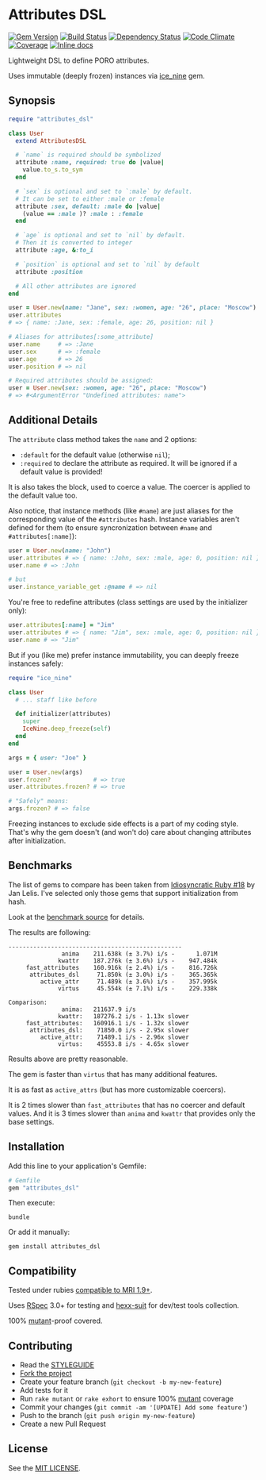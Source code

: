 Attributes DSL
==============

[![Gem Version](https://img.shields.io/gem/v/attributes_dsl.svg?style=flat)][gem]
[![Build Status](https://img.shields.io/travis/nepalez/attributes_dsl/master.svg?style=flat)][travis]
[![Dependency Status](https://img.shields.io/gemnasium/nepalez/attributes_dsl.svg?style=flat)][gemnasium]
[![Code Climate](https://img.shields.io/codeclimate/github/nepalez/attributes_dsl.svg?style=flat)][codeclimate]
[![Coverage](https://img.shields.io/coveralls/nepalez/attributes_dsl.svg?style=flat)][coveralls]
[![Inline docs](http://inch-ci.org/github/nepalez/attributes_dsl.svg)][inch]

Lightweight DSL to define PORO attributes.

Uses immutable (deeply frozen) instances via [ice_nine][ice_nine] gem.

Synopsis
--------

```ruby
require "attributes_dsl"

class User
  extend AttributesDSL

  # `name` is required should be symbolized
  attribute :name, required: true do |value|
    value.to_s.to_sym
  end

  # `sex` is optional and set to `:male` by default.
  # It can be set to either :male or :female
  attribute :sex, default: :male do |value|
    (value == :male )? :male : :female
  end

  # `age` is optional and set to `nil` by default.
  # Then it is converted to integer
  attribute :age, &:to_i

  # `position` is optional and set to `nil` by default
  attribute :position

  # All other attributes are ignored
end

user = User.new(name: "Jane", sex: :women, age: "26", place: "Moscow")
user.attributes
# => { name: :Jane, sex: :female, age: 26, position: nil }

# Aliases for attributes[:some_attribute]
user.name     # => :Jane
user.sex      # => :female
user.age      # => 26
user.position # => nil

# Required attributes should be assigned:
user = User.new(sex: :women, age: "26", place: "Moscow")
# => #<ArgumentError "Undefined attributes: name">
```

Additional Details
------------------

The `attribute` class method takes the `name` and 2 options:
- `:default` for the default value (otherwise `nil`);
- `:required` to declare the attribute as required. It will be ignored if a default value is provided!

It is also takes the block, used to coerce a value. The coercer is applied to the default value too.

Also notice, that instance methods (like `#name`) are just aliases for the corresponding value of the `#attributes` hash. Instance variables aren't defined for them (to ensure syncronization between `#name` and `#attributes[:name]`):

```ruby
user = User.new(name: "John")
user.attributes # => { name: :John, sex: :male, age: 0, position: nil }
user.name # => :John

# but
user.instance_variable_get :@name # => nil
```

You're free to redefine attributes (class settings are used by the initializer only):

```ruby
user.attributes[:name] = "Jim"
user.attributes # => { name: "Jim", sex: :male, age: 0, position: nil }
user.name # => "Jim"
```

But if you (like me) prefer instance immutability, you can deeply freeze instances safely:

```ruby
require "ice_nine"

class User
  # ... staff like before

  def initializer(attributes)
    super
    IceNine.deep_freeze(self)
  end
end

args = { user: "Joe" }

user = User.new(args)
user.frozen?            # => true
user.attributes.frozen? # => true

# "Safely" means:
args.frozen? # => false
```

Freezing instances to exclude side effects is a part of my coding style. That's why the gem doesn't (and won't do) care about changing attributes after initialization.

Benchmarks
----------

The list of gems to compare has been taken from [Idiosyncratic Ruby #18][idiosyncratic_ruby] by Jan Lelis. I've selected only those gems that support initialization from hash.

Look at the [benchmark source][benchmark] for details.

The results are following:

```
-------------------------------------------------
               anima    211.638k (± 3.7%) i/s -      1.071M
              kwattr    187.276k (± 3.6%) i/s -    947.484k
     fast_attributes    160.916k (± 2.4%) i/s -    816.726k
      attributes_dsl     71.850k (± 3.0%) i/s -    365.365k
         active_attr     71.489k (± 3.6%) i/s -    357.995k
              virtus     45.554k (± 7.1%) i/s -    229.338k

Comparison:
               anima:   211637.9 i/s
              kwattr:   187276.2 i/s - 1.13x slower
     fast_attributes:   160916.1 i/s - 1.32x slower
      attributes_dsl:    71850.0 i/s - 2.95x slower
         active_attr:    71489.1 i/s - 2.96x slower
              virtus:    45553.8 i/s - 4.65x slower
```

Results above are pretty reasonable.

The gem is faster than `virtus` that has many additional features.

It is as fast as `active_attrs` (but has more customizable coercers).

It is 2 times slower than `fast_attributes` that has no coercer and default values. And it is 3 times slower than `anima` and `kwattr` that provides only the base settings.

Installation
------------

Add this line to your application's Gemfile:

```ruby
# Gemfile
gem "attributes_dsl"
```

Then execute:

```
bundle
```

Or add it manually:

```
gem install attributes_dsl
```

Compatibility
-------------

Tested under rubies [compatible to MRI 1.9+][versions].

Uses [RSpec][rspec] 3.0+ for testing and [hexx-suit][hexx-suit] for dev/test tools collection.

100% [mutant]-proof covered.

Contributing
------------

* Read the [STYLEGUIDE](config/metrics/STYLEGUIDE)
* [Fork the project](https://github.com/nepalez/attributes_dsl)
* Create your feature branch (`git checkout -b my-new-feature`)
* Add tests for it
* Run `rake mutant` or `rake exhort` to ensure 100% [mutant][mutant] coverage
* Commit your changes (`git commit -am '[UPDATE] Add some feature'`)
* Push to the branch (`git push origin my-new-feature`)
* Create a new Pull Request

License
-------

See the [MIT LICENSE](LICENSE).

[codeclimate]: https://codeclimate.com/github/nepalez/attributes_dsl
[coveralls]: https://coveralls.io/r/nepalez/attributes_dsl
[gem]: https://rubygems.org/gems/attributes_dsl
[gemnasium]: https://gemnasium.com/nepalez/attributes_dsl
[travis]: https://travis-ci.org/nepalez/attributes_dsl
[inch]: https://inch-ci.org/github/nepalez/attributes_dsl
[versions]: .travis.yml
[rspec]: http://rspec.org
[hexx-suit]: https://github.com/hexx-rb/hexx-suit
[mutant]: https://github.com/mbj/mutant
[ice_nine]: https://github.com/dkubb/ice_nine
[idiosyncratic_ruby]: http://idiosyncratic-ruby.com/18-con-struct-attributes.html
[benchmark]: benchmark/run.rb
